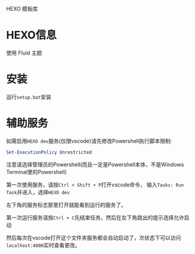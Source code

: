 HEXO 模板库

# HEXO信息

使用 Fluid 主题

# 安装

运行`setup.bat`安装

# 辅助服务

如需启用`HEXO dev`服务(仅限vscode)请先修改Powershell执行脚本限制: 

```Powershell
Set-ExecutionPolicy Unrestricted
```

注意请选择管理员的Powershell(而且一定是Powershell本体，不是Windows Terminal里的Powershell)

第一次使用服务，请按`Ctrl + Shift + P`打开vscode命令， 输入`Tasks: Run Task`并进入，选择`HEXO dev`

左下角的服务标志那里打开就能看到运行的服务了。

第一次运行服务请按`Ctrl + C`先结束任务，然后在左下角跳出的提示选择允许启动

然后每次在vscode打开这个文件夹服务都会自动启动了，次状态下可以访问`localhost:4000`实时查看更改。